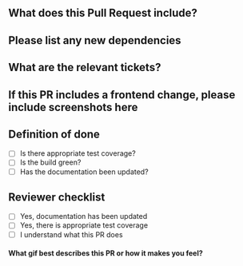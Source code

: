 ## What does this Pull Request include?

## Please list any new dependencies

## What are the relevant tickets?

## If this PR includes a frontend change, please include screenshots here

## Definition of done
- [ ] Is there appropriate test coverage?
- [ ] Is the build green?
- [ ] Has the documentation been updated?

## Reviewer checklist
- [ ] Yes, documentation has been updated
- [ ] Yes, there is appropriate test coverage
- [ ] I understand what this PR does

#### What gif best describes this PR or how it makes you feel?
